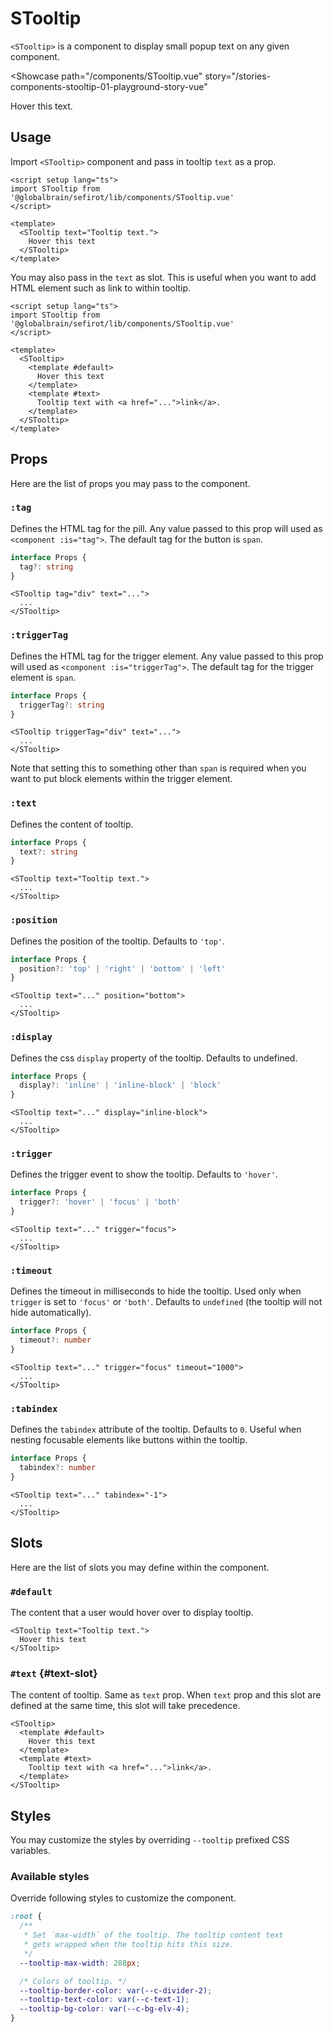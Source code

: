 <script setup lang="ts">
import STooltip from 'sefirot/components/STooltip.vue'
</script>

# STooltip

`<STooltip>` is a component to display small popup text on any given component.

<Showcase
  path="/components/STooltip.vue"
  story="/stories-components-stooltip-01-playground-story-vue"
>
  <STooltip text="This is a tooltip message.">
    Hover this text.
  </STooltip>
</Showcase>

## Usage

Import `<STooltip>` component and pass in tooltip `text` as a prop.

```vue
<script setup lang="ts">
import STooltip from '@globalbrain/sefirot/lib/components/STooltip.vue'
</script>

<template>
  <STooltip text="Tooltip text.">
    Hover this text
  </STooltip>
</template>
```

You may also pass in the `text` as slot. This is useful when you want to add HTML element such as link to within tooltip.

```vue
<script setup lang="ts">
import STooltip from '@globalbrain/sefirot/lib/components/STooltip.vue'
</script>

<template>
  <STooltip>
    <template #default>
      Hover this text
    </template>
    <template #text>
      Tooltip text with <a href="...">link</a>.
    </template>
  </STooltip>
</template>
```

## Props

Here are the list of props you may pass to the component.

### `:tag`

Defines the HTML tag for the pill. Any value passed to this prop will used as `<component :is="tag">`. The default tag for the button is `span`.

```ts
interface Props {
  tag?: string
}
```

```vue-html
<STooltip tag="div" text="...">
  ...
</STooltip>
```

### `:triggerTag`

Defines the HTML tag for the trigger element. Any value passed to this prop will used as `<component :is="triggerTag">`. The default tag for the trigger element is `span`.

```ts
interface Props {
  triggerTag?: string
}
```

```vue-html
<STooltip triggerTag="div" text="...">
  ...
</STooltip>
```

Note that setting this to something other than `span` is required when you want to put block elements within the trigger element.

### `:text`

Defines the content of tooltip.

```ts
interface Props {
  text?: string
}
```

```vue-html
<STooltip text="Tooltip text.">
  ...
</STooltip>
```

### `:position`

Defines the position of the tooltip. Defaults to `'top'`.

```ts
interface Props {
  position?: 'top' | 'right' | 'bottom' | 'left'
}
```

```vue-html
<STooltip text="..." position="bottom">
  ...
</STooltip>
```

### `:display`

Defines the css `display` property of the tooltip. Defaults to undefined.

```ts
interface Props {
  display?: 'inline' | 'inline-block' | 'block'
}
```

```vue-html
<STooltip text="..." display="inline-block">
  ...
</STooltip>
```

### `:trigger`

Defines the trigger event to show the tooltip. Defaults to `'hover'`.

```ts
interface Props {
  trigger?: 'hover' | 'focus' | 'both'
}
```

```vue-html
<STooltip text="..." trigger="focus">
  ...
</STooltip>
```

### `:timeout`

Defines the timeout in milliseconds to hide the tooltip. Used only when `trigger` is set to `'focus'` or `'both'`. Defaults to `undefined` (the tooltip will not hide automatically).

```ts
interface Props {
  timeout?: number
}
```

```vue-html
<STooltip text="..." trigger="focus" timeout="1000">
  ...
</STooltip>
```

### `:tabindex`

Defines the `tabindex` attribute of the tooltip. Defaults to `0`. Useful when nesting focusable elements like buttons within the tooltip.

```ts
interface Props {
  tabindex?: number
}
```

```vue-html
<STooltip text="..." tabindex="-1">
  ...
</STooltip>
```

## Slots

Here are the list of slots you may define within the component.

### `#default`

The content that a user would hover over to display tooltip.

```vue-html
<STooltip text="Tooltip text.">
  Hover this text
</STooltip>
```

### `#text` {#text-slot}

The content of tooltip. Same as `text` prop. When `text` prop and this slot are defined at the same time, this slot will take precedence.

```vue-html
<STooltip>
  <template #default>
    Hover this text
  </template>
  <template #text>
    Tooltip text with <a href="...">link</a>.
  </template>
</STooltip>
```

## Styles

You may customize the styles by overriding `--tooltip` prefixed CSS variables.

### Available styles

Override following styles to customize the component.

```css
:root {
  /**
   * Set `max-width` of the tooltip. The tooltip content text
   * gets wrapped when the tooltip hits this size.
   */
  --tooltip-max-width: 288px;

  /* Colors of tooltip. */
  --tooltip-border-color: var(--c-divider-2);
  --tooltip-text-color: var(--c-text-1);
  --tooltip-bg-color: var(--c-bg-elv-4);
}
```

